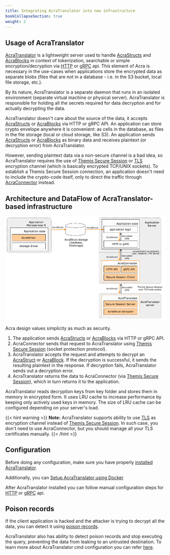 ```yaml
---
title: Integrating AcraTranslator into new infrastructure
bookCollapseSection: true
weight: 2
---
```


## Usage of AcraTranslator

[AcraTranslator](/acra/configuring-maintaining/general-configuration/acra-translator/) is a lightweight server used to handle [
AcraStructs](/acra/acra-in-depth/data-structures/acrastruct) and [AcraBlocks](/acra/acra-in-depth/data-structures/acrablock) in context of tokenization, searchable or simple encryption/decryption via [HTTP](/acra/guides/integrating-acra-translator-into-new-infrastructure/http_api/) or [gRPC](/acra/guides/integrating-acra-translator-into-new-infrastructure/grpc_api/) api. 
This element of Acra is necessary in the use-cases when applications store the encrypted data as separate blobs (files that are not in a database - i.e. in the S3 bucket, local file storage, etc.).

By its nature, AcraTranslator is a separate daemon that runs in an isolated environment (separate virtual machine or physical server). AcraTranslator is responsible for holding all the secrets required for data decryption and for actually decrypting the data.

AcraTranslator doesn't care about the source of the data, it accepts [AcraStructs](/acra/acra-in-depth/data-structures/acrastruct) or [AcraBlocks](/acra/acra-in-depth/data-structures/acrablock) via HTTP or gRPC API. An application can store crypto envelope anywhere it is convenient: as cells in the database, as files in the file storage (local or cloud storage, like S3). 
An application sends [AcraStructs](/acra/acra-in-depth/data-structures/acrastruct) or [AcraBlocks](/acra/acra-in-depth/data-structures/acrablock) as binary data and receives plaintext (or decryption error) from AcraTranslator.

However, sending plaintext data via a non-secure channel is a bad idea, so AcraTranslator requires the use of [Themis Secure Session](/themis/crypto-theory/cryptosystems/secure-session/) or [TLS](/acra/configuring-maintaining/general-configuration/acra-translator/#tls) encryption channel (which is basically encrypted TCP/UNIX sockets). 
To establish a Themis Secure Session connection, an application doesn't need to include the crypto-code itself, only to direct the traffic through [AcraConnector](/acra/configuring-maintaining/general-configuration/acra-connector/) instead.



## Architecture and DataFlow of AcraTranslator-based infrastructure

![](/files/data-flow/acra-archi-translator-writer.png)

Acra design values simplicity as much as security.

1. The application sends [AcraStructs](/acra/acra-in-depth/data-structures/acrastruct) or [AcraBlocks](/acra/acra-in-depth/data-structures/acrablock) via HTTP or gRPC API.
2. AcraConnector sends that request to AcraTranslator using [Themis Secure Session](/themis/crypto-theory/cryptosystems/secure-session/) (socket protection protocol).
3. AcraTranslator accepts the request and attempts to decrypt an [AcraStruct](/acra/acra-in-depth/data-structures/acrastruct) or [AcraBlock](/acra/acra-in-depth/data-structures/acrablock). If the decryption is successful, it sends the resulting plaintext in the response. If decryption fails, AcraTranslator sends out a decryption error.
4. AcraTranslator returns the data to AcraConnector (via [Themis Secure Session](/themis/crypto-theory/cryptosystems/secure-session/)), which in turn returns it to the application.

AcraTranslator reads decryption keys from key folder and stores them in memory in encrypted form. It uses LRU cache to increase performance by keeping only actively used keys in memory. The size of LRU cache can be configured depending on your server's load.

{{< hint warning >}}
**Note:**
AcraTranslator supports ability to use [TLS](/acra/configuring-maintaining/general-configuration/acra-translator/#tls) as encryption channel instead of [Themis Secure Session](/themis/crypto-theory/cryptosystems/secure-session/). In such case, you don't need to use AcraConnector, but you should manage all your TLS certificates manually.
{{< /hint >}}


## Configuration
Before doing any configuration, make sure you have properly [installed AcraTranslator](/acra/getting-started/installing/installing-acra-from-sources/).

Additionally, you can [Setup AcraTranslator using Docker](/acra/getting-started/installing/launching-acra-from-docker-images/)

After AcraTranslator installed you can follow manual configuration steps for [HTTP](/acra/guides/integrating-acra-translator-into-new-infrastructure/http_api/) or [gRPC](/acra/guides/integrating-acra-translator-into-new-infrastructure/grpc_api/) api. 


## Poison records

If the client application is hacked and the attacker is trying to decrypt all the data, you can detect it using [poison records](/acra/security-controls/intrusion-detection/).

AcraTranslator also has ability to detect poison records and stop executing the query, preventing the data from leaking to an untrusted destination. 
To learn more about AcraTranslator cmd configuration you can refer [here](/acra/configuring-maintaining/general-configuration/acra-translator/).



